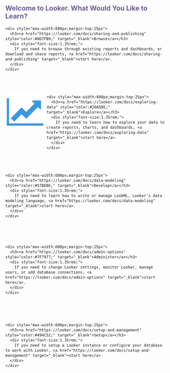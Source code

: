 
<div class="container" style="max-width:800px;text-align:left;color:#6d5b90">
<h2>Welcome to Looker.  What Would You Like to Learn?</h2>
</div>

<!-- @@@@@@@@@@@@@@@@@@@@@@@@@@@@@@@@@@@@ -->

<div class="band" style="margin:0 0 2rem 0;padding-bottom:25px">
  <div class="container" style="max-width:800px;">
    <div style="float:left;">
      <a href="/docs/sharing-and-publishing">
        <span class="fa fa-eye fa-fw" style="font-size:7em;color:#8D7FB9;margin-top:2.25rem;"></span>
      </a>
    </div>

    <div style="max-width:600px;margin-top:25px">
      <h3><a href="https://looker.com/docs/sharing-and-publishing" style="color:#8D7FB9;" target="_blank">Browse</a></h3>
      <div style="font-size:1.35rem;">
        If you need to browse through existing reports and dashboards, or download and share reports, <a href="https://looker.com/docs/sharing-and-publishing" target="_blank">start here</a>.
      </div>
    </div>
  </div>
</div>

<!-- @@@@@@@@@@@@@@@@@@@@@@@@@@@@@@@@@@@@ -->

<div class="band" style="margin:0 0 2rem 0;padding-bottom:25px">
  <div class="container" style="max-width:800px;">
    <div style="float:left;">
      <a href="https://looker.com/docs/exploring-data" target="_blank">
        <img src="https://github.com/claytonlooker/demo_content/blob/master/Explore130x110.png?raw=true">
      </a>
    </div>

    <div style="max-width:600px;margin-top:25px">
      <h3><a href="https://looker.com/docs/exploring-data" style="color:#20A5DE;" target="_blank">Explore</a></h3>
      <div style="font-size:1.35rem;">
        If you need to learn how to explore your data to create reports, charts, and dashboards, <a href="https://looker.com/docs/exploring-data" target="_blank">start here</a>.
      </div>
    </div>
  </div>
</div>

<!-- @@@@@@@@@@@@@@@@@@@@@@@@@@@@@@@@@@@@ -->

<div class="band" style="margin:0 0 2rem 0;padding-bottom:35px">
  <div class="container" style="max-width:800px;">
    <div style="float:left;">
      <a href="/docs/data-modeling">
        <span class="fa fa-code fa-fw" style="font-size:7em;color:#57BEBE;margin-top:2.25rem;"></span>
      </a>
    </div>

    <div style="max-width:600px;margin-top:25px">
      <h3><a href="https://looker.com/docs/data-modeling" style="color:#57BEBE;" target="_blank">Develop</a></h3>
      <div style="font-size:1.35rem;">
        If you need to learn how to write or manage LookML, Looker’s data modeling language, <a href="https://looker.com/docs/data-modeling" target="_blank">start here</a>.
      </div>
    </div>
  </div>
</div>

<!-- @@@@@@@@@@@@@@@@@@@@@@@@@@@@@@@@@@@@ -->

<div class="band" style="margin:0 0 2rem 0;padding-bottom:40px">
  <div class="container" style="max-width:800px;">
    <div style="float:left;">
      <a href="/docs/admin-options">
        <span class="fa fa-database fa-fw" style="font-size:7em;color:#7F7977;margin-top:2.25rem;"></span>
      </a>
    </div>

    <div style="max-width:600px;margin-top:25px">
      <h3><a href="https://looker.com/docs/admin-options" style="color:#7F7977;" target="_blank">Administer</a></h3>
      <div style="font-size:1.35rem;">
        If you need to change Looker settings, monitor Looker, manage users, or add database connections, <a href="https://looker.com/docs/admin-options" target="_blank">start here</a>.
      </div>
    </div>
  </div>
</div>

<!-- @@@@@@@@@@@@@@@@@@@@@@@@@@@@@@@@@@@@ -->

<div class="band" style="margin:0 0 2rem 0;padding-bottom:10px">
  <div class="container" style="max-width:800px;">
    <div style="float:left;">
      <a href="/docs/setup-and-management">
        <span class="fa fa-gears fa-fw" style="font-size:7em;color:#494C52;margin-top:2.25rem;"></span>
      </a>
    </div>

    <div style="max-width:600px;margin-top:25px">
      <h3><a href="https://looker.com/docs/setup-and-management" style="color:#494C52;" target="_blank">Setup</a></h3>
      <div style="font-size:1.35rem;">
        If you need to setup a Looker instance or configure your database to work with Looker, <a href="https://looker.com/docs/setup-and-management" target="_blank">start here</a>.
      </div>
    </div>
  </div>
</div>
